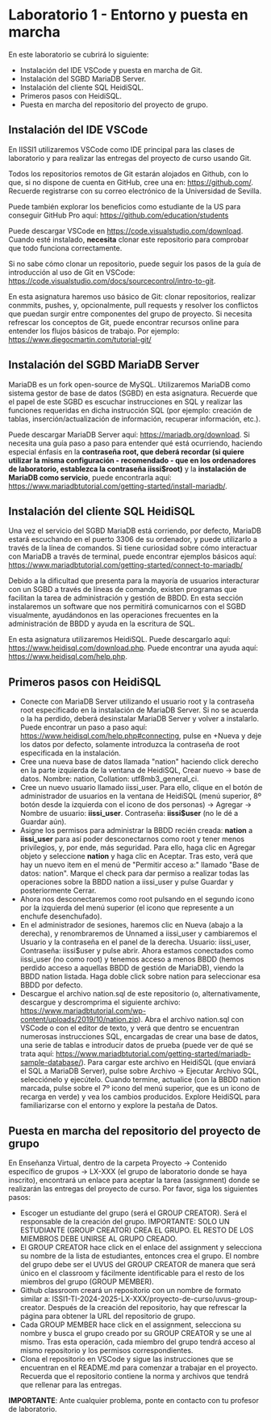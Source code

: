 # Laboratorio 1 - Entorno y puesta en marcha

En este laboratorio se cubrirá lo siguiente:
- Instalación del IDE VSCode y puesta en marcha de Git.
- Instalación del SGBD MariaDB Server.
- Instalación del cliente SQL HeidiSQL.
- Primeros pasos con HeidiSQL.
- Puesta en marcha del repositorio del proyecto de grupo.

## Instalación del IDE VSCode

En IISSI1 utilizaremos VSCode como IDE principal para las clases de laboratorio y para realizar las entregas del proyecto de curso usando Git.

Todos los repositorios remotos de Git estarán alojados en Github, con lo que, si no dispone de cuenta en GitHub, cree una en: https://github.com/. Recuerde registrarse con su correo electrónico de la Universidad de Sevilla.

Puede también explorar los beneficios como estudiante de la US para conseguir GitHub Pro aquí: https://github.com/education/students

Puede descargar VSCode en https://code.visualstudio.com/download. Cuando esté instalado, **necesita** clonar este repositorio para comprobar que todo funciona correctamente. 

Si no sabe cómo clonar un repositorio, puede seguir los pasos de la guía de introducción al uso de Git en VSCode: https://code.visualstudio.com/docs/sourcecontrol/intro-to-git. 

En esta asignatura haremos uso básico de Git: clonar repositorios, realizar conmmits, pushes, y, opcionalmente, pull requests y resolver los conflictos que puedan surgir entre componentes del grupo de proyecto. Si necesita refrescar los conceptos de Git, puede encontrar recursos online para entender los flujos básicos de trabajo. Por ejemplo: https://www.diegocmartin.com/tutorial-git/

## Instalación del SGBD MariaDB Server

MariaDB es un fork open-source de MySQL. Utilizaremos MariaDB como sistema gestor de base de datos (SGBD) en esta asignatura. Recuerde que el papel de este SGBD es escuchar instrucciones en SQL y realizar las funciones requeridas en dicha instrucción SQL (por ejemplo: creación de tablas, inserción/actualización de información, recuperar información, etc.).

Puede descargar MariaDB Server aquí: https://mariadb.org/download. Si necesita una guía paso a paso para entender qué está ocurriendo, haciendo especial énfasis en la **contraseña root, que deberá recordar (si quiere utilizar la misma configuración - recomendado - que en los ordenadores de laboratorio, establezca la contraseña iissi$root)** y la **instalación de MariaDB como servicio**, puede encontrarla aquí: https://www.mariadbtutorial.com/getting-started/install-mariadb/.

## Instalación del cliente SQL HeidiSQL

Una vez el servicio del SGBD MariaDB está corriendo, por defecto, MariaDB estará escuchando en el puerto 3306 de su ordenador, y puede utilizarlo a través de la línea de comandos. Si tiene curiosidad sobre cómo interactuar con MariaDB a través de terminal, puede encontrar ejemplos básicos aquí: https://www.mariadbtutorial.com/getting-started/connect-to-mariadb/

Debido a la dificultad que presenta para la mayoría de usuarios interacturar con un SGBD a través de líneas de comando, existen programas que facilitan la tarea de administración y gestión de BBDD. En esta sección instalaremos un software que nos permitirá comunicarnos con el SGBD visualmente, ayudándonos en las operaciones frecuentes en la administración de BBDD y ayuda en la escritura de SQL. 

En esta asignatura utilizaremos HeidiSQL. Puede descargarlo aquí: https://www.heidisql.com/download.php. Puede encontrar una ayuda aquí: https://www.heidisql.com/help.php.

## Primeros pasos con HeidiSQL

- Conecte con MariaDB Server utilizando el usuario root y la contraseña root especificado en la instalación de MariaDB Server. Si no se acuerda o la ha perdido, deberá desinstalar MariaDB Server y volver a instalarlo. Puede encontrar un paso a paso aquí: https://www.heidisql.com/help.php#connecting, pulse en +Nueva y deje los datos por defecto, solamente introduzca la contraseña de root especificada en la instalación.
- Cree una nueva base de datos llamada "nation" haciendo click derecho en la parte izquierda de la ventana de HeidiSQL, Crear nuevo -> base de datos. Nombre: nation, Collation: utf8mb3_general_ci.
- Cree un nuevo usuario llamado iissi_user. Para ello, clique en el botón de administrador de usuarios en la ventana de HeidiSQL (menú superior, 8º botón desde la izquierda con el icono de dos personas) -> Agregar -> Nombre de usuario: **iissi_user**. Contraseña: **iissi$user** (no le dé a Guardar aún).
- Asigne los permisos para administrar la BBDD recién creada: **nation** a **iissi_user** para así poder desconectarnos como root y tener menos privilegios, y, por ende, más seguridad. Para ello, haga clic en Agregar objeto y seleccione **nation** y haga clic en Aceptar. Tras esto, verá que hay un nuevo item en el menú de "Permitir acceso a:" llamado "Base de datos: nation". Marque el check para dar permiso a realizar todas las operaciones sobre la BBDD nation a iissi_user y pulse Guardar y posteriormente Cerrar.
- Ahora nos desconectaremos como root pulsando en el segundo icono por la izquierda del menú superior (el icono que represente a un enchufe desenchufado).
- En el administrador de sesiones, haremos clic en Nueva (abajo a la derecha), y renombraremos de Unnamed a iissi_user y cambiaremos el Usuario y la contraseña en el panel de la derecha. Usuario: iissi_user, Contraseña: iissi$user y pulse abrir. Ahora estamos conectados como iissi_user (no como root) y tenemos acceso a menos BBDD (hemos perdido acceso a aquellas BBDD de gestión de MariaDB), viendo la BBDD nation listada. Haga doble click sobre nation para seleccionar esa BBDD por defecto.
- Descargue el archivo nation.sql de este repositorio (o, alternativamente, descargue y descromprima el siguiente archivo: https://www.mariadbtutorial.com/wp-content/uploads/2019/10/nation.zip). Abra el archivo nation.sql con VSCode o con el editor de texto, y verá que dentro se encuentran numerosas instrucciones SQL, encargadas de crear una base de datos, una serie de tablas e introducir datos de prueba (puede ver de qué se trata aquí: https://www.mariadbtutorial.com/getting-started/mariadb-sample-database/). Para cargar este archivo en HeidiSQL (que enviará el SQL a MariaDB Server), pulse sobre Archivo -> Ejecutar Archivo SQL, selecciónelo y ejecútelo. Cuando termine, actualice (con la BBDD nation marcada, pulse sobre el 7º icono del menú superior, que es un icono de recarga en verde) y vea los cambios producidos. Explore HeidiSQL para familiarizarse con el entorno y explore la pestaña de Datos.
    

## Puesta en marcha del repositorio del proyecto de grupo

En Enseñanza Virtual, dentro de la carpeta Proyecto -> Contenido específico de grupos -> LX-XXX (el grupo de laboratorio donde se haya inscrito), encontrará un enlace para aceptar la tarea (assignment) donde se realizarán las entregas del proyecto de curso. Por favor, siga los siguientes pasos:

- Escoger un estudiante del grupo (será el GROUP CREATOR). Será el responsable de la creación del grupo. IMPORTANTE: SOLO UN ESTUDIANTE (GROUP CREATOR) CREA EL GRUPO. EL RESTO DE LOS MIEMBROS DEBE UNIRSE AL GRUPO CREADO.
- El GROUP CREATOR hace click en el enlace del assignment y selecciona su nombre de la lista de estudiantes, entonces crea el grupo. El nombre del grupo debe ser el UVUS del GROUP CREATOR de manera que será único en el classroom y fácilmente identificable para el resto de los miembros del grupo (GROUP MEMBER).
- Github classroom creará un repositorio con un nombre de formato similar a: ISSI1-TI-2024-2025-LX-XXX/proyecto-de-curso/uvus-group-creator. Después de la creación del repositorio, hay que refrescar la página para obtener la URL del repositorio de grupo.
- Cada GROUP MEMBER hace click en el assignment, selecciona su nombre y busca el grupo creado por su GROUP CREATOR y se une al mismo. Tras esta operación, cada miembro del grupo tendrá acceso al mismo repositorio y los permisos correspondientes.
- Clona el repositorio en VSCode y sigue las instrucciones que se encuentran en el README.md para comenzar a trabajar en el proyecto. Recuerda que el repositorio contiene la norma y archivos que tendrá que rellenar para las entregas.

**IMPORTANTE**: Ante cualquier problema, ponte en contacto con tu profesor de laboratorio.

